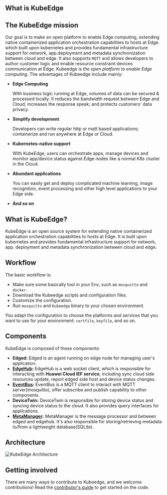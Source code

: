 ## What is KubeEdge

## The KubeEdge mission

Our goal is to make an open platform to enable Edge computing, extending native containerized
application orchestration capabilities to hosts at Edge. which built upon kubernetes and provides
fundamental infrastructure support for network, app.deployment and metadata synchronization
between cloud and edge. It also supports `MQTT` and allows developers to author customer logic
and enable resource constraint devices communication at Edge. Kubeedge is *the open platform to enable Edge computing*.
The advantages of Kubeedge include mainly:

* **Edge Computing**

     With business logic running at Edge, volumes of data can be secured & processed locally. It reduces the bandwidth
     request between Edge and Cloud; increases the response speak; and protects customers' data privacy.

* **Simplify development**

     Developers can write regular http or mqtt based applications; containerize and run anywhere at Edge or Cloud.

* **Kubernetes-native support**

     With KubeEdge, users can orchestrate apps, manage devices and monitor app/device status against Edge nodes like
     a normal K8s cluster in the Cloud.

* **Abundant applications**

     You can easily get and deploy complicated machine learning, image recognition, event processing and other high
     level applications to your Edge side.

* **And so on**

## What is KubeEdge?

KubeEdge is an open source system for extending native containerized application
orchestration capabilities to hosts at Edge. It is built upon kubernetes and provides
fundamental infrastructure support for network, app. deployment and metadata
synchronization between cloud and edge.

## Workflow 

The basic workflow is:

* Make sure some basically tool in your Env, such as `mosquitto` and `docker`.
* Download the Kubeedge scripts and configuration files.
* Customize the configuration.
* Run `mosquitto` and `Kubeedge` binary to your chosen environment.

You adapt the configuration to choose the platforms and services that you want
to use for your environment: `certfile`, `keyfile`, and so on.

## Components
KubeEdge is composed of these components:

- **Edged:** Edged is an agent running on edge node for managing user's application.
- **[EdgeHub](/en/docs/edgehub):** EdgeHub is a web socket client, which is responsible for interacting with **Huawei Cloud IEF service**, including sync cloud side resources update, report edged side host and device status changes.
- **[EventBus](/en/docs/event-bus):** EventBus is a MQTT client to interact with MQTT server(mosquitto), offer subscribe and publish capability to other components.
- **DeviceTwin:** DeviceTwin is responsible for storing device status and syncing device status to the cloud. It also provides query interfaces for applications.
- **[MetaManager](/en/docs/meta-manager):** MetaManager is the message processor and between edged and edgehub. It's also responsible for storing/retrieving metadata to/from a lightweight database(SQLite). 

## Architecture

<img src="/images/kubeedge_arch.png" title="KubeEdge Architecture" />

## Getting involved

There are many ways to contribute to Kubeedge, and we welcome contributions! 
Read the [contributor's guide](/en/docs/contributing) to get started on the 
code.
